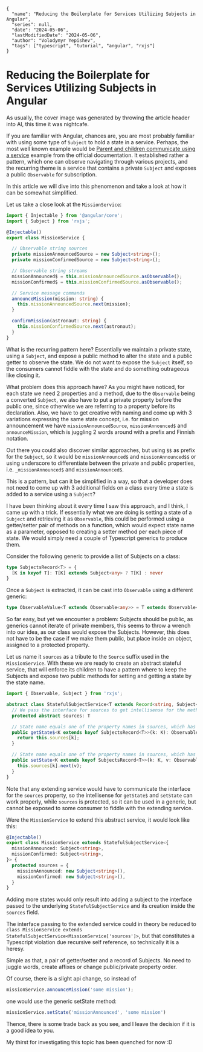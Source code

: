```ic-metadata
{
  "name": "Reducing the Boilerplate for Services Utilizing Subjects in Angular",
  "series": null,
  "date": "2024-05-06",
  "lastModifiedDate": "2024-05-06",
  "author": "Volodymyr Yepishev",
  "tags": ["typescript", "tutorial", "angular", "rxjs"]
}
```

# Reducing the Boilerplate for Services Utilizing Subjects in Angular

As usually, the cover image was generated by throwing the article header into AI, this time it was nightcafe.

If you are familiar with Angular, chances are, you are most probably familiar with using some type of `Subject` to hold a state in a service. Perhaps, the most well known example would be [Parent and children communicate using a service](https://angular.io/guide/component-interaction#parent-and-children-communicate-using-a-service) example from the official documentation. It established rather a pattern, which one can observe navigating through various projects, and the recurring theme is a service that contains a private `Subject` and exposes a public `Observable` for subscription.

In this article we will dive into this phenomenon and take a look at how it can be somewhat simplified.

Let us take a close look at the `MissionService`:

```typescript
import { Injectable } from '@angular/core';
import { Subject } from 'rxjs';

@Injectable()
export class MissionService {

  // Observable string sources
  private missionAnnouncedSource = new Subject<string>();
  private missionConfirmedSource = new Subject<string>();

  // Observable string streams
  missionAnnounced$ = this.missionAnnouncedSource.asObservable();
  missionConfirmed$ = this.missionConfirmedSource.asObservable();

  // Service message commands
  announceMission(mission: string) {
    this.missionAnnouncedSource.next(mission);
  }

  confirmMission(astronaut: string) {
    this.missionConfirmedSource.next(astronaut);
  }
}
```

What is the recurring pattern here? Essentially we maintain a private state, using a `Subject`, and expose a public method to alter the state and a public getter to observe the state. We do not want to expose the `Subject` itself, so the consumers cannot fiddle with the state and do something outrageous like closing it.

What problem does this approach have? As you might have noticed, for each state we need 2 properties and a method, due to the `Observable` being a converted `Subject`, we also have to put a private property before the public one, since otherwise we are referring to a property before its declaration. Also, we have to get creative with naming and come up with 3 variations expressing the same state concept, i.e. for mission announcement we have `missionAnnouncedSource`, `missionAnnounced$` and `announceMission`, which is juggling 2 words around with a prefix and Finnish notation.

Out there you could also discover similar approaches, but using `$$` as prefix for the `Subject`, so it would be `missionAnnounced$` and `missionAnnounced$$` or using underscore to differentiate between the private and public properties, i.e. `_missionAnnounced$` and `missionAnnounced$`.

This is a pattern, but can it be simplified in a way, so that a developer does not need to come up with 3 additional fields on a class every time a state is added to a service using a `Subject`?

I have been thinking about it every time I saw this approach, and I think, I came up with a trick. If essentially what we are doing is setting a state of a `Subject` and retrieving it as `Observable`, this could be performed using a getter/setter pair of methods on a function, which would expect state name as a parameter, opposed to creating a setter method per each piece of state. We would simply need a couple of Typescript generics to produce them.

Consider the following generic to provide a list of Subjects on a class:

```typescript
type SubjectsRecord<T> = {
  [K in keyof T]: T[K] extends Subject<any> ? T[K] : never
}
```

Once a `Subject` is extracted, it can be cast into `Observable` using a different generic:
```typescript
type ObservableValue<T extends Observable<any>> = T extends Observable<infer A> ? A : never
```

So far easy, but yet we encounter a problem: Subjects should be public, as generics cannot iterate of private members, this seems to throw a wrench into our idea, as our class would expose the Subjects. However, this does not have to be the case if we make them public, but place inside an object, assigned to a protected property.

Let us name it `sources` as a tribute to the `Source` suffix used in the `MissionService`. With these we are ready to create an abstract stateful service, that will enforce its children to have a pattern where to keep the Subjects and expose two public methods for setting and getting a state by the state name.

```typescript
import { Observable, Subject } from 'rxjs';

abstract class StatefulSubjectService<T extends Record<string, Subject<any>>> {
  // We pass the interface for sources to get intellisense for the methods
  protected abstract sources: T

  // State name equals one of the property names in sources, which has a Subject
  public getState$<K extends keyof SubjectsRecord<T>>(k: K): Observable<ObservableValue<SubjectsRecord<T>[K]>> {
    return this.sources[k];
  }

  // State name equals one of the property names in sources, which has a Subject, and value type is extracted from its type
  public setState<K extends keyof SubjectsRecord<T>>(k: K, v: ObservableValue<SubjectsRecord<T>[K]>): void {
    this.sources[k].next(v);
  }
}
```

Note that any extending service would have to communicate the interface for the `sources` property, so the intellisense for `getState$` and `setState` can work properly, while `sources` is protected, so it can be used in a generic, but cannot be exposed to some consumer to fiddle with the extending service.

Were the `MissionService` to extend this abstract service, it would look like this:

```typescript
@Injectable()
export class MissionService extends StatefulSubjectService<{
  missionAnnounced: Subject<string>,
  missionConfirmed: Subject<string>,
}> {
  protected sources = {
    missionAnnounced: new Subject<string>(),
    missionConfirmed: new Subject<string>(),
  }
}
```

Adding more states would only result into adding a subject to the interface passed to the underlying `StatefulSubjectService` and its creation inside the `sources` field.

The interface passing to the extended service could in theory be reduced to `class MissionService extends StatefulSubjectService<MissionService['sources']>`, but that constitutes a Typescript violation due recursive self reference, so technically it is a heresy.

Simple as that, a pair of getter/setter and a record of Subjects. No need to juggle words, create affixes or change public/private property order.

Of course, there is a slight api change, so instead of
```typescript
missionService.announceMission('some mission');
```

one would use the generic setState method:
```typescript
missionService.setState('missionAnnounced', 'some mission')
```

Thence, there is some trade back as you see, and I leave the decision if it is a good idea to you.

My thirst for investigating this topic has been quenched for now :D